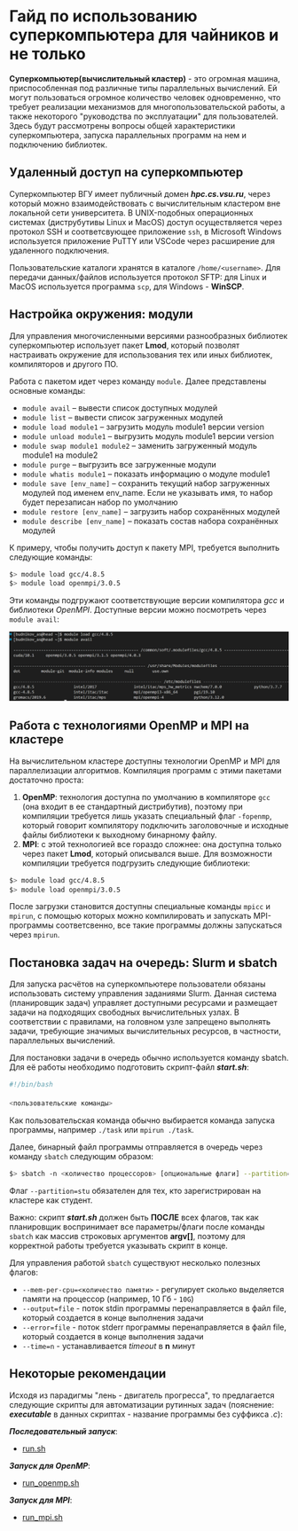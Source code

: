 # Гайд по использованию суперкомпьютера для чайников и не только

**Суперкомпьютер(вычислительный кластер)** - это огромная машина, приспособленная под различные типы параллельных вычислений. Ей могут пользоваться огромное количество человек одновременно, что требует реализации механизмов для многопользовательской работы, а также некоторого "руководства по эксплуатации" для пользователей. Здесь будут рассмотрены вопросы общей характеристики суперкомпьютера, запуска параллельных программ на нем и подключению библиотек.

## Удаленный доступ на суперкомпьютер

Суперкомпьютер ВГУ имеет публичный домен ***hpc.cs.vsu.ru***, через который можно взаимодействовать с вычислительным кластером вне локальной сети университета. В UNIX-подобных операционных системах (диструбутивы Linux и MacOS) доступ осуществляется через протокол SSH и соответсвующее приложение ```ssh```, в Microsoft Windows используется приложение PuTTY или VSCode через расширение для удаленного подключения.

Пользовательские каталоги хранятся в каталоге ```/home/<username>```. Для передачи данных/файлов используется протокол SFTP: для Linux и MacOS используется программa ```scp```, для Windows - **WinSCP**.

## Настройка окружения: модули

Для управления многочисленными версиями разнообразных библиотек суперкомпьютер использует пакет **Lmod**, который позволят настраивать окружение для использования тех или иных библиотек, компиляторов и другого ПО.

Работа с пакетом идет через команду ```module```. Далее представлены основные команды:

+ ```module avail``` – вывести список доступных модулей
+ ```module list``` – вывести список загруженных модулей
+ ```module load module1``` – загрузить модуль module1 версии version
+ ```module unload module1``` – выгрузить модуль module1 версии version
+ ```module swap module1 module2``` – заменить загруженный модуль module1 на module2
+ ```module purge``` – выгрузить все загруженные модули
+ ```module whatis module1``` – показать информацию о модуле module1
+ ```module save [env_name]``` – сохранить текущий набор загруженных модулей под именем env_name. Если не указывать имя, то набор будет перезаписан набор по умолчанию
+ ```module restore [env_name]``` – загрузить набор сохранённых модулей
+ ```module describe [env_name]``` – показать состав набора сохранённых модулей
  
К примеру, чтобы получить доступ к пакету MPI, требуется выполнить следующие команды:

```bash
$> module load gcc/4.8.5
$> module load openmpi/3.0.5
```

Эти команды подгружают соответствующие версии компилятора *gcc* и библиотеки *OpenMPI*. Доступные версии можно посмотреть через ```module avail```:

![Доступные модули](images/avail_modules.png)

## Работа с технологиями OpenMP и MPI на кластере

На вычислительном кластере доступны технологии OpenMP и MPI для параллелизации алгоритмов. Компиляция программ с этими пакетами достаточно проста:

1. **OpenMP**: технология доступна по умолчанию в компиляторе ```gcc``` (она входит в ее стандартный дистрибутив), поэтому при компиляции требуется лишь указать специальный флаг ```-fopenmp```, который говорит компилятору подключить заголовочные и исходные файлы библиотеки к выходному бинарному файлу.
2. **MPI**: с этой технологией все гораздо сложнее: она доступна только через пакет **Lmod**, который описывался выше. Для возможности компиляции требуется подгрузить следующие библиотеки:

```bash
$> module load gcc/4.8.5
$> module load openmpi/3.0.5
```

После загрузки становится доступны специальные команды ```mpicc``` и ```mpirun```, с помощью которых можно компилировать и запускать MPI-программы соответсвенно, все такие программы должны запускаться через ```mpirun```.

## Постановка задач на очередь: Slurm и sbatch

Для запуска расчётов на суперкомпьютере пользователи обязаны использовать систему управления заданиями Slurm. Данная система (планировщик задач) управляет доступными ресурсами и размещает задачи на подходящих свободных вычислительных узлах. В соответствии с правилами, на головном узле запрещено выполнять задачи, требующие значимых вычислительных ресурсов, в частности, параллельных вычислений.

Для постановки задачи в очередь обычно используется команду sbatch. Для её работы необходимо подготовить скрипт-файл ***start.sh***:

```bash
#!/bin/bash

<пользовательские команды>
```

Как пользовательская команда обычно выбирается команда запуска программы, например ```./task``` или ```mpirun ./task```.

Далее, бинарный файл программы отправляется в очередь через команду ```sbatch``` следующим образом:

```bash
$> sbatch -n <количество процессоров> [опциональные флаги] --partition=stu ./start.sh
```

Флаг  ```--partition=stu``` обязателен для тех, кто зарегистрирован на кластере как студент.

Важно: скрипт ***start.sh*** должен быть **ПОСЛЕ** всех флагов, так как планировщик воспринимает все параметры/флаги после команды ```sbatch``` как массив строковых аргументов **argv[]**, поэтому для корректной работы требуется указывать скрипт в конце.

Для управления работой ```sbatch``` существуют несколько полезных флагов:

+ ```--mem-per-cpu=<количество памяти>``` - регулирует сколько выделяется памяти на процессор (например, 10 Гб - ```10G```)
+ ```--output=file``` - поток stdin программы перенаправляется в файл file, который создается в конце выполнения задачи
+ ```--error=file``` - поток stderr программы перенаправляется в файл file, который создается в конце выполнения задачи
+ ```--time=n``` - устанавливается *timeout* в **n** минут

## Некоторые рекомендации

Исходя из парадигмы "лень - двигатель прогресса", то предлагается следующие скрипты для автоматизации рутинных задач (пояснение: ***executable*** в данных скриптах - название программы без суффикса *.c*):

***Последовательный запуск***:

+ [run.sh](code/bash_supercomputer/serial/run.sh)

***Запуск для OpenMP***:

+ [run_openmp.sh](code/bash_supercomputer/openmp/run_openmp.sh)

***Запуск для MPI***:

+ [run_mpi.sh](code/bash_supercomputer/mpi/run_mpi.sh)
